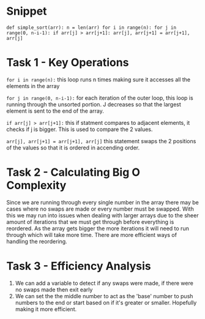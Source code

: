 # Snippet 
`
def simple_sort(arr):
    n = len(arr)
    for i in range(n):
        for j in range(0, n-i-1):
            if arr[j] > arr[j+1]:
                arr[j], arr[j+1] = arr[j+1], arr[j]
`

# Task 1 - Key Operations

`for i in range(n):`
this loop runs n times making sure it accesses all the elements in the array

`for j in range(0, n-i-1):`
for each iteration of the outer loop, this loop is running through the unsorted portion. J decreases so that the largest element is sent to the end of the array.

`if arr[j] > arr[j+1]:`
this if statment compares to adjacent elements, it checks if j is bigger. This is used to compare the 2 values.

`arr[j], arr[j+1] = arr[j+1], arr[j]`
this statement swaps the 2 positions of the values so that it is ordered in accending order.

# Task 2 - Calculating Big O Complexity

Since we are running through every single number in the array there may be cases where no swaps are made or every number must be swapped. With this we may run into issues when dealing with larger arrays due to the sheer amount of iterations that we must get through before everything is reordered. As the array gets bigger the more iterations it will need to run through which will take more time. There are more efficient ways of handling the reordering.

# Task 3 - Efficiency Analysis

1. We can add a variable to detect if any swaps were made, if there were no swaps made then exit early
2. We can set the the middle number to act as the 'base' number to push numbers to the end or start based on if it's greater or smaller. Hopefully making it more efficient.